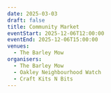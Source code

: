 ```yaml
---
date: 2025-03-03
draft: false
title: Community Market
eventStart: 2025-12-06T12:00:00
eventEnd: 2025-12-06T15:00:00
venues:
  - The Barley Mow
organisers:
  - The Barley Mow
  - Oakley Neighbourhood Watch
  - Craft Kits N Bits
---
```

